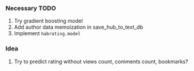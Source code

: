 ### Necessary TODO
1. Try gradient boosting model
2. Add author data memoization in save_hub_to_text_db
3. Implement `habrating.model`

### Idea
1. Try to predict rating without views count, comments count, bookmarks?

